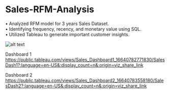 # Sales-RFM-Analysis

•	Analyzed RFM model for 3 years Sales Dataset. </br>
•	Identifying frequency, recency, and monetary value using SQL. </br>
•	Utilized Tableau to generate important customer insights. 

![alt text](https://public.tableau.com/views/Sales_Dashboard1_16640782771830/SalesDash1?:language=en-US&:display_count=n&:origin=viz_share_link)

Dashboard 1 
https://public.tableau.com/views/Sales_Dashboard1_16640782771830/SalesDash1?:language=en-US&:display_count=n&:origin=viz_share_link 

Dashboard 2 
https://public.tableau.com/views/Sales_Dashboard2_16640783558180/SalesDash2?:language=en-US&:display_count=n&:origin=viz_share_link 
